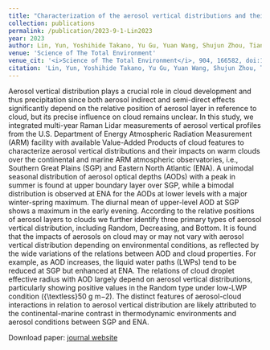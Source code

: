 ```yaml
---
title: "Characterization of the aerosol vertical distributions and their impacts on warm clouds based on multi-year ARM observations"
collection: publications
permalink: /publication/2023-9-1-Lin2023
year: 2023
author: Lin, Yun, Yoshihide Takano, Yu Gu, Yuan Wang, Shujun Zhou, Tianhao Zhang, Kuilin Zhu, Jingyu Wang, Bin Zhao, Gang Chen, Damao Zhang, Rong Fu and John Seinfeld
venue: 'Science of The Total Environment'
venue_cit: '<i>Science of The Total Environment</i>, 904, 166582, doi:10.1016/j.scitotenv.2023.166582.'
citation: 'Lin, Yun, Yoshihide Takano, Yu Gu, Yuan Wang, Shujun Zhou, Tianhao Zhang, Kuilin Zhu, Jingyu Wang, Bin Zhao, Gang Chen, Damao Zhang, Rong Fu and John Seinfeld, 2023: Characterization of the aerosol vertical distributions and their impacts on warm clouds based on multi-year ARM observations, <i>Science of The Total Environment</i>, 904, 166582, doi:10.1016/j.scitotenv.2023.166582.'
---
```

Aerosol vertical distribution plays a crucial role in cloud development and thus precipitation since both aerosol indirect and semi-direct effects significantly depend on the relative position of aerosol layer in reference to cloud, but its precise influence on cloud remains unclear. In this study, we integrated multi-year Raman Lidar measurements of aerosol vertical profiles from the U.S. Department of Energy Atmospheric Radiation Measurement (ARM) facility with available Value-Added Products of cloud features to characterize aerosol vertical distributions and their impacts on warm clouds over the continental and marine ARM atmospheric observatories, i.e., Southern Great Plains (SGP) and Eastern North Atlantic (ENA). A unimodal seasonal distribution of aerosol optical depths (AODs) with a peak in summer is found at upper boundary layer over SGP, while a bimodal distribution is observed at ENA for the AODs at lower levels with a major winter-spring maximum. The diurnal mean of upper-level AOD at SGP shows a maximum in the early evening. According to the relative positions of aerosol layers to clouds we further identify three primary types of aerosol vertical distribution, including Random, Decreasing, and Bottom. It is found that the impacts of aerosols on cloud may or may not vary with aerosol vertical distribution depending on environmental conditions, as reflected by the wide variations of the relations between AOD and cloud properties. For example, as AOD increases, the liquid water paths (LWPs) tend to be reduced at SGP but enhanced at ENA. The relations of cloud droplet effective radius with AOD largely depend on aerosol vertical distributions, particularly showing positive values in the Random type under low-LWP condition ({\textless}50 g m−2). The distinct features of aerosol-cloud interactions in relation to aerosol vertical distribution are likely attributed to the continental-marine contrast in thermodynamic environments and aerosol conditions between SGP and ENA.

Download paper: [journal website](https://www.sciencedirect.com/science/article/pii/S0048969723052075)
